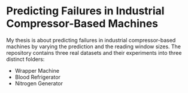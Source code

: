 #  Predicting Failures in Industrial Compressor-Based Machines
My thesis is about predicting failures in industrial compressor-based machines by varying the prediction and the reading window sizes.
The repository contains three real datasets and their experiments into three distinct folders:
* Wrapper Machine
* Blood Refrigerator
* Nitrogen Generator
